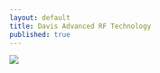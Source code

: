 ```yaml
---
layout: default
title: Davis Advanced RF Technology
published: true
---
```


<img src="image/sandbox_lower">
